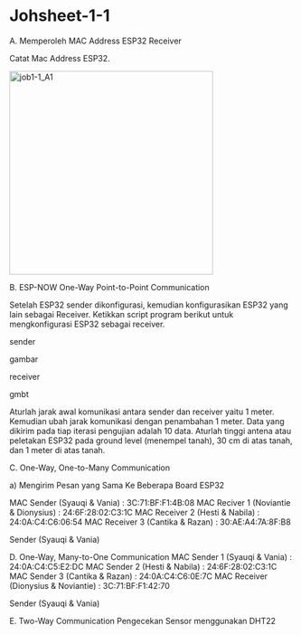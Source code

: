 # Johsheet-1-1

A. Memperoleh MAC Address ESP32 Receiver

Catat Mac Address ESP32.

<img width="360" alt="job1-1_A1" src="https://user-images.githubusercontent.com/121160420/210044775-bf088eed-131e-4522-9d42-944172824d83.png">

B. ESP-NOW One-Way Point-to-Point Communication

Setelah ESP32 sender dikonfigurasi, kemudian konfigurasikan ESP32 yang lain sebagai Receiver. Ketikkan script program berikut untuk mengkonfigurasi ESP32 sebagai receiver.

sender

gambar

receiver

gmbt


Aturlah jarak awal komunikasi antara sender dan receiver yaitu 1 meter. Kemudian ubah jarak komunikasi dengan penambahan 1 meter. Data yang dikirim pada tiap iterasi pengujian adalah 10 data. Aturlah tinggi antena atau peletakan ESP32 pada ground level (menempel tanah), 30 cm di atas tanah, dan 1 meter di atas tanah.


C. One-Way, One-to-Many Communication

a) Mengirim Pesan yang Sama Ke Beberapa Board ESP32

MAC Sender (Syauqi & Vania) : 3C:71:BF:F1:4B:08 MAC Reciver 1 (Noviantie & Dionysius) : 24:6F:28:02:C3:1C MAC Receiver 2 (Hesti & Nabila) : 24:0A:C4:C6:06:54 MAC Receiver 3 (Cantika & Razan) : 30:AE:A4:7A:8F:B8

Sender (Syauqi & Vania)

D. One-Way, Many-to-One Communication MAC Sender 1 (Syauqi & Vania) : 24:0A:C4:C5:E2:DC MAC Sender 2 (Hesti & Nabila) : 24:6F:28:02:C3:1C MAC Sender 3 (Cantika & Razan) : 24:0A:C4:C6:0E:7C MAC Receiver (Dionysius & Noviantie) : 3C:71:BF:F1:42:70

Sender (Syauqi & Vania)

E. Two-Way Communication Pengecekan Sensor menggunakan DHT22
